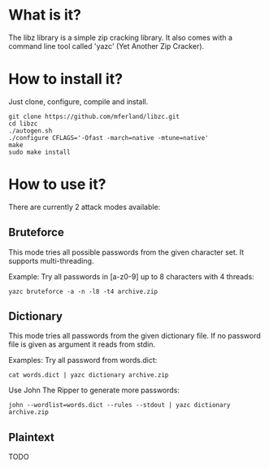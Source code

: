 What is it?
===========
The libz library is a simple zip cracking library. It also comes with
a command line tool called 'yazc' (Yet Another Zip Cracker).

How to install it?
==================
Just clone, configure, compile and install.

    git clone https://github.com/mferland/libzc.git
    cd libzc
    ./autogen.sh
    ./configure CFLAGS='-Ofast -march=native -mtune=native'
    make
    sudo make install

How to use it?
==============
There are currently 2 attack modes available:

Bruteforce
----------
This mode tries all possible passwords from the given character
set. It supports multi-threading.

Example:
Try all passwords in [a-z0-9] up to 8 characters with 4 threads:

    yazc bruteforce -a -n -l8 -t4 archive.zip

Dictionary
----------
This mode tries all passwords from the given dictionary file. If no
password file is given as argument it reads from stdin.

Examples:
Try all password from words.dict:

    cat words.dict | yazc dictionary archive.zip
    
Use John The Ripper to generate more passwords:

    john --wordlist=words.dict --rules --stdout | yazc dictionary archive.zip

Plaintext
---------
TODO